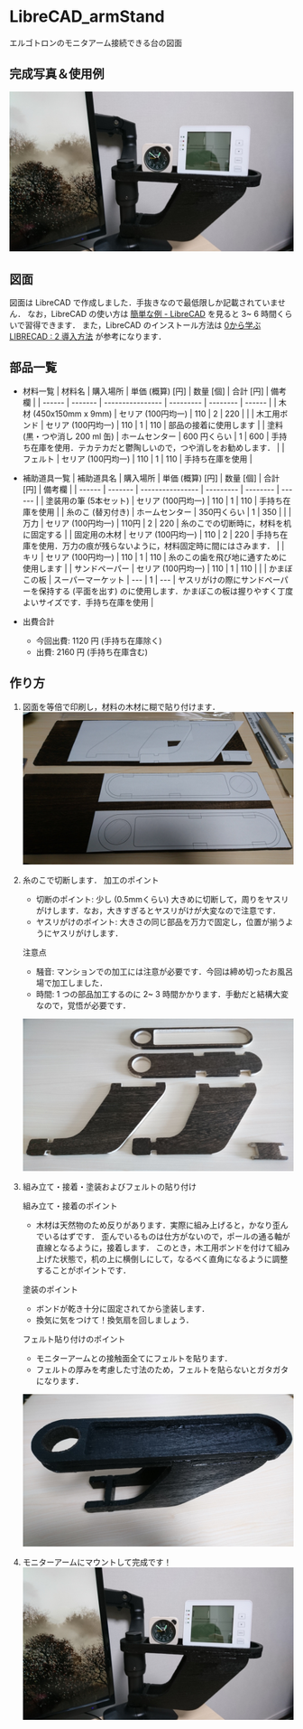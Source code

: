 # LibreCAD_armStand
エルゴトロンのモニタアーム接続できる台の図面

## 完成写真＆使用例
![完成写真](./fig/04.jpeg)

## 図面
図面は LibreCAD で作成しました．手抜きなので最低限しか記載されていません．
なお，LibreCAD の使い方は [簡単な例 - LibreCAD](http://machineshop.web.fc2.com/LibreCAD/example1/index.html) を見ると 3~ 6 時間くらいで習得できます．
また，LibreCAD のインストール方法は [0から学ぶ LIBRECAD : 2 導入方法](https://femoghalvfems.info/librecad-ja/002-2) が参考になります．

## 部品一覧
- 材料一覧
  | 材料名 | 購入場所 | 単価 (概算) [円] | 数量 [個] | 合計 [円] | 備考欄 |
  | ------ | ------- | ---------------- | --------- | -------- | ------ |
  | 木材 (450x150mm x 9mm) | セリア (100円均一) | 110 | 2 | 220 | |
  | 木工用ボンド | セリア (100円均一) | 110 | 1 | 110 | 部品の接着に使用します |
  | 塗料 (黒・つや消し 200 ml 缶)  | ホームセンター | 600 円くらい | 1 | 600 | 手持ち在庫を使用．テカテカだと鬱陶しいので，つや消しをお勧めします． |
  | フェルト | セリア (100円均一) | 110 | 1 | 110 | 手持ち在庫を使用 |

- 補助道具一覧
  | 補助道具名 | 購入場所 | 単価 (概算) [円] | 数量 [個] | 合計 [円] | 備考欄 |
  | ------ | ------- | ---------------- | --------- | -------- | ------ |
  | 塗装用の筆 (5本セット) | セリア (100円均一) | 110 | 1 | 110 | 手持ち在庫を使用 |
  | 糸のこ (替刃付き) | ホームセンター | 350円くらい | 1 | 350 |  |
  | 万力 | セリア (100円均一) | 110円 | 2 | 220 | 糸のこでの切断時に，材料を机に固定する |
  | 固定用の木材 | セリア (100円均一) | 110 | 2 | 220 | 手持ち在庫を使用．万力の痕が残らないように，材料固定時に間にはさみます． |
  | キリ | セリア (100円均一) | 110 | 1 | 110 | 糸のこの歯を飛び地に通すために使用します |
  | サンドペーパー | セリア (100円均一) | 110 | 1 | 110 |  |
  | かまぼこの板 | スーパーマーケット | --- | 1 | --- | ヤスリがけの際にサンドペーパーを保持する (平面を出す) のに使用します．かまぼこの板は握りやすく丁度よいサイズです．手持ち在庫を使用 |

- 出費合計
  - 今回出費: 1120 円 (手持ち在庫除く)
  - 出費: 2160 円 (手持ち在庫含む)

## 作り方
1. 図面を等倍で印刷し，材料の木材に糊で貼り付けます．
   ![01](./fig/01.jpeg)

2. 糸のこで切断します．
   加工のポイント
   - 切断のポイント: 少し (0.5mmくらい) 大きめに切断して，周りをヤスリがけします．なお，大きすぎるとヤスリがけが大変なので注意です．
   - ヤスリがけのポイント: 大きさの同じ部品を万力で固定し，位置が揃うようにヤスリがけします．
   
   注意点
   - 騒音: マンションでの加工には注意が必要です．今回は締め切ったお風呂場で加工しました．
   - 時間: 1 つの部品加工するのに 2~ 3 時間かかります．手動だと結構大変なので，覚悟が必要です．

   ![02](./fig/02.jpeg)

3. 組み立て・接着・塗装およびフェルトの貼り付け
   
   組み立て・接着のポイント
   - 木材は天然物のため反りがあります．実際に組み上げると，かなり歪んでいるはずです．
     歪んでいるものは仕方がないので，ポールの通る軸が直線となるように，接着します．
     このとき，木工用ボンドを付けて組み上げた状態で，机の上に横倒しにして，なるべく直角になるように調整することがポイントです．
   
   塗装のポイント
   - ボンドが乾き十分に固定されてから塗装します．
   - 換気に気をつけて！換気扇を回しましょう．

   フェルト貼り付けのポイント
   - モニターアームとの接触面全てにフェルトを貼ります．
   - フェルトの厚みを考慮した寸法のため，フェルトを貼らないとガタガタになります．
   
   ![03](./fig/03.jpeg)

4. モニターアームにマウントして完成です！
   ![04](./fig/04.jpeg)
